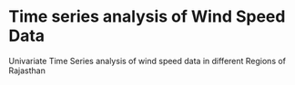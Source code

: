 # Time series analysis of Wind Speed Data
Univariate Time Series analysis of wind speed data in different Regions of Rajasthan
